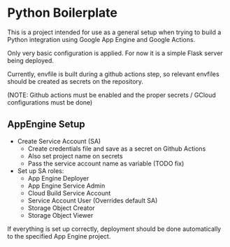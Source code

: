 # Python Boilerplate

This is a project intended for use as a general setup when trying to build a Python integration using Google App Engine and Google Actions.

Only very basic configuration is applied. For now it is a simple Flask server being deployed.

Currently, envfile is built during a github actions step, so relevant envfiles should be created as secrets on the repository.

(NOTE: Github actions must be enabled and the proper secrets / GCloud configurations must be done)

## AppEngine Setup

* Create Service Account (SA)
  - Create credentials file and save as a secret on Github Actions
  - Also set project name on secrets
  - Pass the service account name as variable (TODO fix)
* Set up SA roles:
  * App Engine Deployer
  * App Engine Service Admin
  * Cloud Build Service Account
  * Service Account User (Overrides default SA)
  * Storage Object Creator
  * Storage Object Viewer

If everything is set up correctly, deployment should be done automatically to the specified App Engine project.